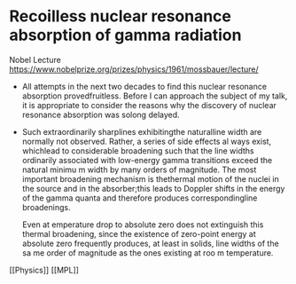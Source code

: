 # Recoilless nuclear resonance absorption of gamma radiation 
Nobel Lecture
https://www.nobelprize.org/prizes/physics/1961/mossbauer/lecture/


- All attempts in the next two decades to find this nuclear resonance absorption provedfruitless.
  Before I can approach the subject of my talk, it is appropriate to consider the reasons why the discovery of nuclear resonance absorption was solong delayed.

- Such extraordinarily sharplines exhibitingthe naturalline width are normally not observed.
  Rather, a series of side effects al ways exist, whichlead to considerable broadening such that the line widths ordinarily associated with low-energy gamma transitions exceed the natural minimu m width by many orders of magnitude.
  The most important broadening mechanism is thethermal motion of the nuclei in the source and in the absorber;this leads to  Doppler shifts in the energy of the gamma quanta and therefore produces correspondingline broadenings.

  Even at emperature drop to absolute zero does not extinguish this thermal broadening, since the existence of zero-point energy at absolute zero frequently produces, at least in solids, line widths of the sa me order of magnitude as the ones existing at roo m temperature.


[[Physics]]
[[MPL]]
